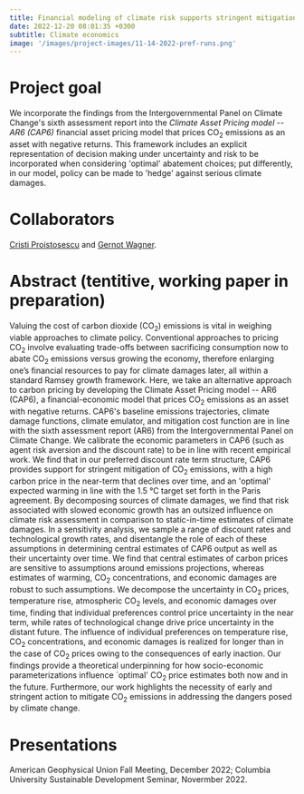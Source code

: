 ```yaml
---
title: Financial modeling of climate risk supports stringent mitigation action
date: 2022-12-20 08:01:35 +0300
subtitle: Climate economics
image: '/images/project-images/11-14-2022-pref-runs.png'
---
```


# Project goal 
We incorporate the findings from the Intergovernmental Panel on Climate Change's sixth assessment report into the _Climate Asset Pricing model -- AR6 (CAP6)_ financial asset pricing model that prices CO<sub>2</sub> emissions as an asset with negative returns. This framework includes an explicit representation of decision making under uncertainty and risk to be incorporated when considering 'optimal' abatement choices; put differently, in our model, policy can be made to 'hedge' against serious climate damages.

# Collaborators
[Cristi Proistosescu](https://cdds-at-uiuc.github.io/team/cristi-proistosescu/) and [Gernot Wagner](https://gwagner.com).

# Abstract (tentitive, working paper in preparation)
Valuing the cost of carbon dioxide (CO<sub>2</sub>) emissions is vital in weighing viable approaches to climate policy. Conventional approaches to pricing CO<sub>2</sub> involve evaluating trade-offs between sacrificing consumption now to abate CO<sub>2</sub> emissions versus growing the economy, therefore enlarging one’s financial resources to pay for climate damages later, all within a standard Ramsey growth framework. Here, we take an alternative approach to carbon pricing by developing the Climate Asset Pricing model -- AR6 (CAP6), a financial-economic model that prices CO<sub>2</sub> emissions as an asset with negative returns. CAP6's baseline emissions trajectories, climate damage functions, climate emulator, and mitigation cost function are in line with the sixth assessment report (AR6) from the Intergovernmental Panel on Climate Change. We calibrate the economic parameters in CAP6 (such as agent risk aversion and the discount rate) to be in line with recent empirical work. We find that in our preferred discount rate term structure, CAP6 provides support for stringent mitigation of CO<sub>2</sub> emissions, with a high carbon price in the near-term that declines over time, and an 'optimal' expected warming in line with the 1.5 &deg;C target set forth in the Paris agreement. By decomposing sources of climate damages, we find that risk associated with slowed economic growth has an outsized influence on climate risk assessment in comparison to static-in-time estimates of climate damages. In a sensitivity analysis, we sample a range of discount rates and technological growth rates, and disentangle the role of each of these assumptions in determining central estimates of CAP6 output as well as their uncertainty over time. We find that central estimates of carbon prices are sensitive to assumptions around emissions projections, whereas estimates of warming, CO<sub>2</sub> concentrations, and economic damages are robust to such assumptions. We decompose the uncertainty in CO<sub>2</sub> prices, temperature rise, atmospheric CO<sub>2</sub> levels, and economic damages over time, finding that individual preferences control price uncertainty in the near term, while rates of technological change drive price uncertainty in the distant future. The influence of individual preferences on temperature rise, CO<sub>2</sub> concentrations, and economic damages is realized for longer than in the case of CO<sub>2</sub> prices owing to the consequences of early inaction. Our findings provide a theoretical underpinning for how socio-economic parameterizations influence `optimal' CO<sub>2</sub> price estimates both now and in the future. Furthermore, our work highlights the necessity of early and stringent action to mitigate CO<sub>2</sub> emissions in addressing the dangers posed by climate change.

# Presentations
American Geophysical Union Fall Meeting, December 2022; Columbia University Sustainable Development Seminar, Novermber 2022.


